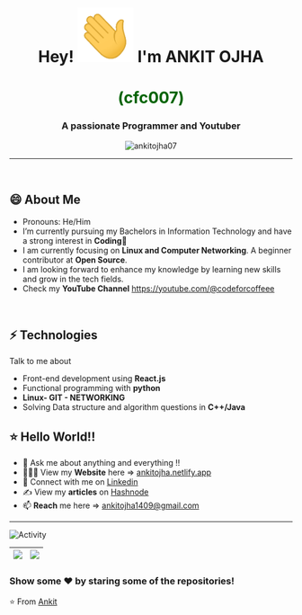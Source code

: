 
<h1 align="center">Hey! <img src="https://github.com/ABSphreak/ABSphreak/blob/master/gifs/Hi.gif" width=100> I'm ANKIT OJHA</h1>
<h1 align="center" style="color: darkgreen;">(cfc007)</h1>
<h3 align="center">A passionate Programmer and Youtuber</h3>
<p align="center"> <img src="https://komarev.com/ghpvc/?username=ankitojha07&label=Profile%20views&color=0e75b6&style=flat" alt="ankitojha07" /> </p>
<hr>
</br>

## 😄 About Me

- Pronouns: He/Him 
- I’m currently pursuing my Bachelors in Information Technology and have a strong interest in **Coding**💙
- I am currently focusing on **Linux and Computer Networking**. A beginner contributor at **Open Source**. 
- I am looking forward to enhance my knowledge by learning new skills and grow in the tech fields.
- Check my **YouTube Channel**  https://youtube.com/@codeforcoffeee

<br/>

## ⚡ Technologies
Talk to me about
- Front-end development using **React.js**
- Functional programming with **python**
- **Linux- GIT - NETWORKING**
- Solving Data structure and algorithm questions in **C++/Java**

## ⭐️ Hello World!! 
- 💬 Ask me about anything and everything !! 
- 👨🏻‍💻 View my **Website** here => <a href="https://ankitojha.netlify.app/">ankitojha.netlify.app</a>
- 💬 Connect with me on <a href="https://www.linkedin.com/in/ankitojha_07/">Linkedin</a>
- ✍ View my **articles** on <a href="https://ankitojha.hashnode.dev/">Hashnode</a>
- 📫 **Reach** me here => ankitojha1409@gmail.com

<hr>

![Activity](https://activity-graph.herokuapp.com/graph?username=ankitojha07&theme=xcode)

|<img src="https://github-readme-stats.vercel.app/api?username=ankitojha07&&show_icons=true&count_private=true"/>|<img src="https://github-readme-streak-stats.herokuapp.com/?user=ankitojha07"/>|
|---|---|

### Show some ❤️ by staring some of the repositories!
⭐️ From [Ankit](https://github.com/ankitojha07) 

